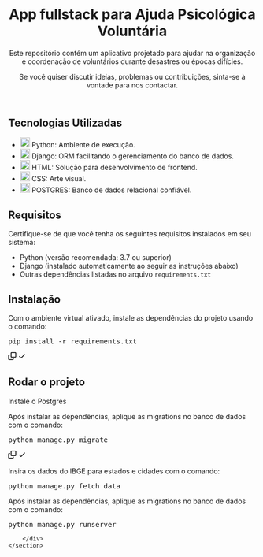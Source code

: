 
<body>
    <header>
        <h1>App fullstack para Ajuda Psicológica Voluntária</h1>
        <p>Este repositório contém um aplicativo projetado para ajudar na organização e coordenação de voluntários durante desastres ou épocas difícies.</p>
        <p>Se você quiser discutir ideias, problemas ou contribuições, sinta-se à vontade para nos contactar.</p>
    </header>
    <section>
        <h2>Tecnologias Utilizadas</h2>
        <ul>
            <li><img src="https://skillicons.dev/icons?i=python" width="20" height="20"/> Python: Ambiente de execução.</li>
            <li><img src="https://skillicons.dev/icons?i=django" width="20" height="20"/> Django: ORM facilitando o gerenciamento do banco de dados.</li>
            <li><img src="https://skillicons.dev/icons?i=html" width="20" height="20"/> HTML: Solução para desenvolvimento de frontend.</li>
            <li><img src="https://skillicons.dev/icons?i=css" width="20" height="20"/> CSS: Arte visual.</li>
            <li><img src="https://skillicons.dev/icons?i=postgres" width="20" height="20"/> POSTGRES: Banco de dados relacional confiável.</li>
        </ul>
    </section>
    <section>
        <h2>Requisitos</h2>
        <p>Certifique-se de que você tenha os seguintes requisitos instalados em seu sistema:</p>
        <ul>
            <li>Python (versão recomendada: 3.7 ou superior)</li>
            <li>Django (instalado automaticamente ao seguir as instruções abaixo)</li>
            <li>Outras dependências listadas no arquivo <code>requirements.txt</code></li>
        </ul>
    </section>
    <section>
        <h2>Instalação</h2>
        <p>Com o ambiente virtual ativado, instale as dependências do projeto usando o comando:</p>
        <div class="highlight highlight-source-shell notranslate position-relative overflow-auto" dir="auto"><pre>pip install -r requirements.txt</pre>
            <div class="zeroclipboard-container">
                <clipboard-copy aria-label="Copy" class="ClipboardButton btn btn-invisible js-clipboard-copy m-2 p-0 tooltipped-no-delay d-flex flex-justify-center flex-items-center" data-copy-feedback="Copied!" data-tooltip-direction="w" value="pip install -r requirements.txt" tabindex="0" role="button">
                <svg aria-hidden="true" height="16" viewBox="0 0 16 16" version="1.1" width="16" data-view-component="true" class="octicon octicon-copy js-clipboard-copy-icon">
                <path d="M0 6.75C0 5.784.784 5 1.75 5h1.5a.75.75 0 0 1 0 1.5h-1.5a.25.25 0 0 0-.25.25v7.5c0 .138.112.25.25.25h7.5a.25.25 0 0 0 .25-.25v-1.5a.75.75 0 0 1 1.5 0v1.5A1.75 1.75 0 0 1 9.25 16h-7.5A1.75 1.75 0 0 1 0 14.25Z"></path><path d="M5 1.75C5 .784 5.784 0 6.75 0h7.5C15.216 0 16 .784 16 1.75v7.5A1.75 1.75 0 0 1 14.25 11h-7.5A1.75 1.75 0 0 1 5 9.25Zm1.75-.25a.25.25 0 0 0-.25.25v7.5c0 .138.112.25.25.25h7.5a.25.25 0 0 0 .25-.25v-7.5a.25.25 0 0 0-.25-.25Z"></path></svg>
                <svg aria-hidden="true" height="16" viewBox="0 0 16 16" version="1.1" width="16" data-view-component="true" class="octicon octicon-check js-clipboard-check-icon color-fg-success d-none">
                <path d="M13.78 4.22a.75.75 0 0 1 0 1.06l-7.25 7.25a.75.75 0 0 1-1.06 0L2.22 9.28a.751.751 0 0 1 .018-1.042.751.751 0 0 1 1.042-.018L6 10.94l6.72-6.72a.75.75 0 0 1 1.06 0Z"></path></svg>
                </clipboard-copy>
            </div>
        </div>
    </section>
    <section>
        <h2>Rodar o projeto</h2>
        <p>Instale o Postgres</p>
        <p>Após instalar as dependências, aplique as migrations no banco de dados com o comando:</p>
        <div class="highlight highlight-source-shell notranslate position-relative overflow-auto" dir="auto"><pre>python manage.py migrate</pre>
            <div class="zeroclipboard-container">
                <clipboard-copy aria-label="Copy" class="ClipboardButton btn btn-invisible js-clipboard-copy m-2 p-0 tooltipped-no-delay d-flex flex-justify-center flex-items-center" data-copy-feedback="Copied!" data-tooltip-direction="w" value="python manage.py migrate" tabindex="0" role="button">
                <svg aria-hidden="true" height="16" viewBox="0 0 16 16" version="1.1" width="16" data-view-component="true" class="octicon octicon-copy js-clipboard-copy-icon">
                <path d="M0 6.75C0 5.784.784 5 1.75 5h1.5a.75.75 0 0 1 0 1.5h-1.5a.25.25 0 0 0-.25.25v7.5c0 .138.112.25.25.25h7.5a.25.25 0 0 0 .25-.25v-1.5a.75.75 0 0 1 1.5 0v1.5A1.75 1.75 0 0 1 9.25 16h-7.5A1.75 1.75 0 0 1 0 14.25Z"></path><path d="M5 1.75C5 .784 5.784 0 6.75 0h7.5C15.216 0 16 .784 16 1.75v7.5A1.75 1.75 0 0 1 14.25 11h-7.5A1.75 1.75 0 0 1 5 9.25Zm1.75-.25a.25.25 0 0 0-.25.25v7.5c0 .138.112.25.25.25h7.5a.25.25 0 0 0 .25-.25v-7.5a.25.25 0 0 0-.25-.25Z"></path></svg>
                <svg aria-hidden="true" height="16" viewBox="0 0 16 16" version="1.1" width="16" data-view-component="true" class="octicon octicon-check js-clipboard-check-icon color-fg-success d-none">
                <path d="M13.78 4.22a.75.75 0 0 1 0 1.06l-7.25 7.25a.75.75 0 0 1-1.06 0L2.22 9.28a.751.751 0 0 1 .018-1.042.751.751 0 0 1 1.042-.018L6 10.94l6.72-6.72a.75.75 0 0 1 1.06 0Z"></path></svg>
                </clipboard-copy>
            </div>
        </div>
        <p>Insira os dados do IBGE para estados e cidades com o comando:</p>
        <div class="highlight highlight-source-shell notranslate position-relative overflow-auto" dir="auto"><pre>python manage.py fetch_data</pre>
        <p>Após instalar as dependências, aplique as migrations no banco de dados com o comando:</p>
        <div class="highlight highlight-source-shell notranslate position-relative overflow-auto" dir="auto"><pre>python manage.py runserver</pre>
            
        </div>
    </section>
</body>
